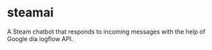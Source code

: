 # steamai
A Steam chatbot that responds to incoming messages with the help of Google dia logflow API.
